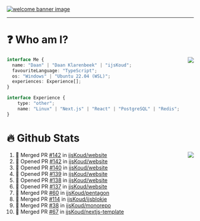 <h1 align="center" style="display:none;"></h1>

<a href="https://ijskoud.dev/"><img src="https://cdn.ijskoud.dev/files/IIcds5oPKl.png" alt="welcome banner image" /></a>

---

# ❓ Who am I?

<img align="right" src="http://gh-stats.ijskoud.dev/api/top-langs?username=ijsKoud&cache_seconds=1800&layout=compact&hide_border=true&hide_rank=true&show_icons=true&theme=dark&title_color=ffffff&hide_border=true&locale=en" />

```typescript
interface Me {
  name: "Daan" | "Daan Klarenbeek" | "ijsKoud";
  favouriteLanguage: "TypeScript";
  os: "Windows" | "Ubuntu 22.04 (WSL)";
  experiences: Experience[];
}

interface Experience {
    type: "other";
    name: "Linux" | "Next.js" | "React" | "PostgreSQL" | "Redis";
}
```

# 🔥 Github Stats

<img align="right" src="http://gh-stats.ijskoud.dev/api? username=ijsKoud&cache_seconds=1800&hide_border=true&hide_rank=true&show_icons=true&theme=dark&title_color=ffffff&hide_border=true&locale=en">

<!--START_SECTION:activity-->
1. 🎉 Merged PR [#142](https://github.com/ijsKoud/website/pull/142) in [ijsKoud/website](https://github.com/ijsKoud/website)
2. 💪 Opened PR [#142](https://github.com/ijsKoud/website/pull/142) in [ijsKoud/website](https://github.com/ijsKoud/website)
3. 💪 Opened PR [#140](https://github.com/ijsKoud/website/pull/140) in [ijsKoud/website](https://github.com/ijsKoud/website)
4. 💪 Opened PR [#139](https://github.com/ijsKoud/website/pull/139) in [ijsKoud/website](https://github.com/ijsKoud/website)
5. 💪 Opened PR [#138](https://github.com/ijsKoud/website/pull/138) in [ijsKoud/website](https://github.com/ijsKoud/website)
6. 💪 Opened PR [#137](https://github.com/ijsKoud/website/pull/137) in [ijsKoud/website](https://github.com/ijsKoud/website)
7. 🎉 Merged PR [#60](https://github.com/ijsKoud/pentagon/pull/60) in [ijsKoud/pentagon](https://github.com/ijsKoud/pentagon)
8. 🎉 Merged PR [#114](https://github.com/ijsKoud/ijsblokje/pull/114) in [ijsKoud/ijsblokje](https://github.com/ijsKoud/ijsblokje)
9. 🎉 Merged PR [#38](https://github.com/ijsKoud/monorepo/pull/38) in [ijsKoud/monorepo](https://github.com/ijsKoud/monorepo)
10. 🎉 Merged PR [#67](https://github.com/ijsKoud/nextjs-template/pull/67) in [ijsKoud/nextjs-template](https://github.com/ijsKoud/nextjs-template)
<!--END_SECTION:activity-->

<h1 align="center" style="display:none;"></h1>
